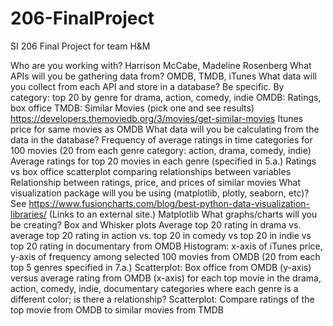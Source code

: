 # 206-FinalProject
SI 206 Final Project for team H&amp;M

Who are you working with?
Harrison McCabe, Madeline Rosenberg
What APIs will you be gathering data from?
OMDB, TMDB, iTunes
What data will you collect from each API and store in a database?  Be specific.
By category: top 20 by genre for drama, action, comedy, indie
OMDB: Ratings, box office
TMDB: Similar Movies (pick one and see results) https://developers.themoviedb.org/3/movies/get-similar-movies
Itunes price for same movies as OMDB
What data will you be calculating from the data in the database?
Frequency of average ratings in time categories for 100 movies (20 from each genre category: action, drama, comedy, indie)
Average ratings for top 20 movies in each genre (specified in 5.a.)
Ratings vs box office scatterplot comparing relationships between variables
Relationship between ratings, price, and prices of similar movies
What visualization package will you be using (matplotlib, plotly, seaborn, etc)?  See https://www.fusioncharts.com/blog/best-python-data-visualization-libraries/ (Links to an external site.)
 Matplotlib
What graphs/charts will you be creating?
Box and Whisker plots Average top 20 rating in drama vs. average top 20 rating in action vs. top 20 in comedy vs top 20 in indie vs top 20 rating in documentary from OMDB
Histogram: x-axis of iTunes price, y-axis of frequency among selected 100 movies from OMDB (20 from each top 5 genres specified in 7.a.)
Scatterplot: Box office from OMDB (y-axis) versus average rating from OMDB (x-axis) for each top movie in the drama, action, comedy, indie, documentary categories where each genre is a different color;  is there a relationship? 
Scatterplot: Compare ratings of the top movie from OMDB to similar movies from TMDB
